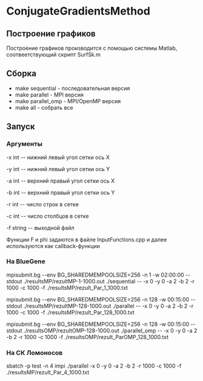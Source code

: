 # ConjugateGradientsMethod
## Построение графиков
Построение графиков производится с помощью системы Matlab, соотвеетствующий скрипт SurfSk.m
## Сборка
* make sequential - последовательная версия
* make parallel - MPI версия
* make parallel_omp - MPI/OpenMP версия
* make all - собрать все

## Запуск
### Аргументы
-x int -- нижний левый угол сетки ось X

-y int  -- нижний левый угол сетки ось Y

-a int -- верхний правый угол сетки ось X

-b int -- верхний правый угол сетки ось Y

-r int -- число строк в сетке

-c int -- число столбцов в сетке

-f string -- выходной файл

Функции F и phi задаются в файле InputFunctions.cpp и далее используются как callback-функции

### На BlueGene
mpisubmit.bg --env BG_SHAREDMEMPOOLSIZE=256 -n 1 -w 02:00:00 --stdout ./resultsMP/rezultMP-1-1000.out ./sequential -- -x 0 -y 0 -a 2 -b 2 -r 1000 -c 1000 -f ./resultsMP/rezult_Par_1_1000.txt

mpisubmit.bg --env BG_SHAREDMEMPOOLSIZE=256 -n 128 -w 00:15:00 --stdout ./resultsMP/rezultMP-128-1000.out ./parallel -- -x 0 -y 0 -a 2 -b 2 -r 1000 -c 1000 -f ./resultsMP/rezult_Par_128_1000.txt

mpisubmit.bg --env BG_SHAREDMEMPOOLSIZE=256 -n 128 -w 00:15:00 --stdout ./resultsOMP/rezultOMP-128-1000.out ./parallel_omp -- -x 0 -y 0 -a 2 -b 2 -r 1000 -c 1000 -f ./resultsOMP/rezult_ParOMP_128_1000.txt


### На СК Ломоносов
sbatch -p test -n 4 impi ./parallel -x 0 -y 0 -a 2 -b 2 -r 1000 -c 1000 -f ./resultsMP/rezult_Par_4_1000.txt
